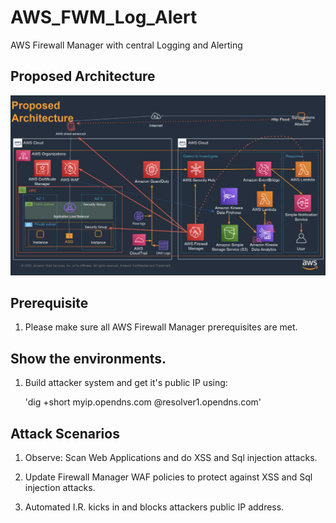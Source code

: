 # AWS_FWM_Log_Alert
AWS Firewall Manager with central Logging and Alerting

## Proposed Architecture
![Architecture](Architecture.png)

## Prerequisite
1. Please make sure all AWS Firewall Manager prerequisites are met.

## Show the environments.
1. Build attacker system and get it's public IP using:

   'dig +short myip.opendns.com @resolver1.opendns.com'

## Attack Scenarios

1. Observe: Scan Web Applications and do XSS and Sql injection attacks.

2. Update Firewall Manager WAF policies to protect against XSS and Sql injection attacks.

3. Automated I.R. kicks in and blocks attackers public IP address.
